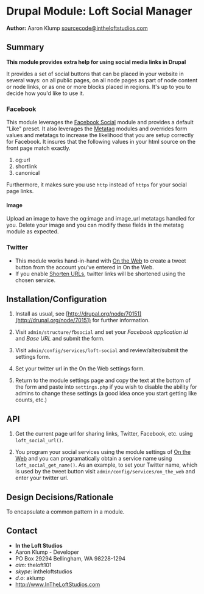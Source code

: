 # Drupal Module: Loft Social Manager
**Author:** Aaron Klump  <sourcecode@intheloftstudios.com>

## Summary
**This module provides extra help for using social media links in Drupal**

It provides a set of social buttons that can be placed in your website in several ways: on all public pages, on all node pages as part of node content or node links, or as one or more blocks placed in regions.  It's up to you to decide how you'd like to use it.

### Facebook
This module leverages the [Facebook Social][fb_social] module and provides a default "Like" preset.  It also leverages the [Metatag][metatag] modules and overrides form values and metatags to increase the likelihood that you are setup correctly for Facebook.  It insures that the following values in your html source on the front page match exactly.

1. og:url
2. shortlink
3. canonical

Furthermore, it makes sure you use `http` instead of `https` for your social page links.

#### Image
Upload an image to have the og:image and image_url metatags handled for you.  Delete your image and you can modify these fields in the metatag module as expected.


### Twitter
* This module works hand-in-hand with [On the Web][on_the_web] to create a tweet button from the account you've entered in On the Web.
* If you enable [Shorten URLs][shorten], twitter links will be shortened using the chosen service.

## Installation/Configuration
1. Install as usual, see [http://drupal.org/node/70151](http://drupal.org/node/70151) for further information.
1. Visit `admin/structure/fbsocial` and set your _Facebook application id_ and _Base URL_ and submit the form.
1. Visit `admin/config/services/loft-social` and review/alter/submit the settings form.

1. Set your twitter url in the On the Web settings form.
1. Return to the module settings page and copy the text at the bottom of the form and paste into `settings.php` if you wish to disable the ability for admins to change these settings (a good idea once you start getting like counts, etc.)

## API
1. Get the current page url for sharing links, Twitter, Facebook, etc. using `loft_social_url()`.

1. You program your social services using the module settings of [On the Web][on_the_web] and you can programatically obtain a service name using `loft_social_get_name()`.  As an example, to set your Twitter name, which is used by the tweet button visit `admin/config/services/on_the_web` and enter your twitter url.



## Design Decisions/Rationale
To encapsulate a common pattern in a module. 

## Contact
* **In the Loft Studios**
* Aaron Klump - Developer
* PO Box 29294 Bellingham, WA 98228-1294
* _aim_: theloft101
* _skype_: intheloftstudios
* _d.o_: aklump
* <http://www.InTheLoftStudios.com>

[on_the_web]: https://drupal.org/project/on_the_web
[shorten]: https://drupal.org/project/shorten
[fb_social]: https://drupal.org/project/fb_social
[metatag]: https://drupal.org/project/metatag